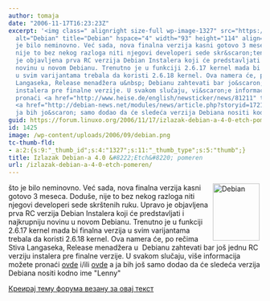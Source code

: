 ```yaml
---
author: tomaja
date: "2006-11-17T16:23:23Z"
excerpt: '<img class=" alignright size-full wp-image-1327" src="https://linuxo.org/wp-content/uploads/2006/09/debian.png"
  alt="Debian" title="Debian" hspace="4" width="93" height="114" align="right" />&scaron;to
  je bilo neminovno. Već sada, nova finalna verzija kasni gotovo 3 meseca. Dodu&scaron;e,
  nije to bez nekog razloga niti njegovi developeri sede skr&scaron;tenih ruku. Upravo
  je objavljena prva RC verzija Debian Instalera koji će predstavljati i najkrupniju
  novinu u novom Debianu. Trenutno je u funkciji 2.6.17 kernel mada bi finalna verzija
  u svim varijantama trebala da koristi 2.6.18 kernel. Ova namera će, po rečima Stiva
  Langaseka, Release menadžera u&nbsp; Debianu zahtevati bar jo&scaron; jednu RC verziju
  instalera pre finalne verzije. U svakom slučaju, vi&scaron;e informacija možete
  pronaći <a href="http://www.heise.de/english/newsticker/news/81211" target="_blank">ovde</a>  i/ili
  <a href="http://debian-news.net/modules/news/article.php?storyid=1721" target="_blank">ovde</a>  a
  ja bih jo&scaron; samo dodao da će sledeća verzija Debiana nositi kodno ime &quot;Lenny&quot; '
guid: https://forum.linuxo.org/2006/11/17/izlazak-debian-a-4-0-etch-pomeren/
id: 1425
image: /wp-content/uploads/2006/09/debian.png
tc-thumb-fld:
- a:2:{s:9:"_thumb_id";s:4:"1327";s:11:"_thumb_type";s:5:"thumb";}
title: Izlazak Debian-a 4.0 &#8222;Etch&#8220; pomeren
url: /izlazak-debian-a-4-0-etch-pomeren/
---
```

<img class=" alignright size-full wp-image-1327" src="https://linuxo.org/wp-content/uploads/2006/09/debian.png" alt="Debian" title="Debian" hspace="4" width="93" height="114" align="right" />&scaron;to je bilo neminovno. Već sada, nova finalna verzija kasni gotovo 3 meseca. Dodu&scaron;e, nije to bez nekog razloga niti njegovi developeri sede skr&scaron;tenih ruku. Upravo je objavljena prva RC verzija Debian Instalera koji će predstavljati i najkrupniju novinu u novom Debianu. Trenutno je u funkciji 2.6.17 kernel mada bi finalna verzija u svim varijantama trebala da koristi 2.6.18 kernel. Ova namera će, po rečima Stiva Langaseka, Release menadžera u&nbsp; Debianu zahtevati bar jo&scaron; jednu RC verziju instalera pre finalne verzije. U svakom slučaju, vi&scaron;e informacija možete pronaći <a href="http://www.heise.de/english/newsticker/news/81211" target="_blank">ovde</a> i/ili <a href="http://debian-news.net/modules/news/article.php?storyid=1721" target="_blank">ovde</a> a ja bih jo&scaron; samo dodao da će sledeća verzija Debiana nositi kodno ime "Lenny" <!--break-->

[Креирај тему форума везану за овај текст](https://linuxo.org/nova-tema-na-forumu/?se_pid=1425)